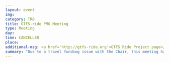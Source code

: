 ```yaml
---
layout: event
img:
category: TRB
title: GTFS-ride PMG Meeting
type: Meeting
day: 
time: CANCELLED
place:
additional-msg: <a href='http://gtfs-ride.org'>GTFS Ride Project page</a>
summary: "Due to a travel funding issue with the Chair, this meeting has been cancelled."
---
```

